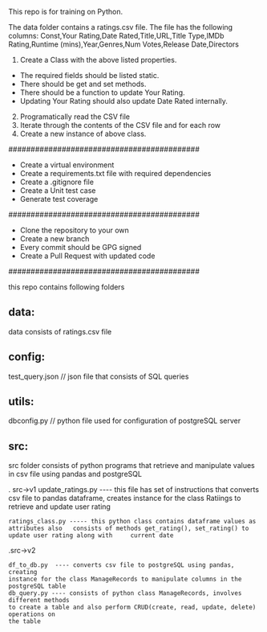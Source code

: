This repo is for training on Python.

The data folder contains a ratings.csv file. The file has the following columns:
Const,Your Rating,Date Rated,Title,URL,Title Type,IMDb Rating,Runtime (mins),Year,Genres,Num Votes,Release Date,Directors

1) Create a Class with the above listed properties. 
  - The required fields should be listed static.
  - There should be get and set methods.
  - There should be a function to update Your Rating.
  - Updating Your Rating should also update Date Rated internally.

2) Programatically read the CSV file
3) Iterate through the contents of the CSV file and for each row
4) Create a new instance of above class. 

###########################################

* Create a virtual environment
* Create a requirements.txt file with required dependencies
* Create a .gitignore file
* Create a Unit test case
* Generate test coverage

###########################################

* Clone the repository to your own
* Create a new branch
* Every commit should be GPG signed
* Create a Pull Request with updated code

###########################################

this repo contains following folders

data:
----
  data consists of ratings.csv file

config:
------
  test_query.json // json file that consists of SQL queries

utils:
-----

  dbconfig.py     // python file used for configuration of postgreSQL server

src:
----
src folder consists of python programs that retrieve and manipulate values in csv file using
pandas and postgreSQL

. src->v1
	update_ratings.py ---- this file has set of instructions that converts csv file to pandas 	dataframe, creates instance for the class Ratiings to retrieve and update user rating
	
	ratings_class.py ----- this python class contains dataframe values as attributes also 	consists of methods get_rating(), set_rating() to update user rating along with 	current date

.src->v2

	df_to_db.py  ---- converts csv file to postgreSQL using pandas, creating
	instance for the class ManageRecords to manipulate columns in the 
	postgreSQL table
	db_query.py ---- consists of python class ManageRecords, involves different methods 
	to create a table and also perform CRUD(create, read, update, delete) operations on 
	the table 

